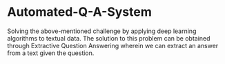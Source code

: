 # Automated-Q-A-System
Solving the above-mentioned challenge by applying deep learning algorithms to textual data.
The solution to this problem can be obtained through Extractive Question Answering wherein we can
extract an answer from a text given the question.

